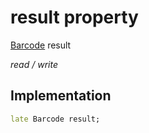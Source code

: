 


# result property







[Barcode](https://pub.dev/documentation/qr_code_scanner/1.0.1/qr_code_scanner/Barcode-class.html) result
  
_<span class="feature">read / write</span>_






## Implementation

```dart
late Barcode result;
```







